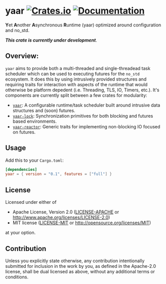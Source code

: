yaar
[![Crates.io](https://img.shields.io/crates/v/yaar.svg)](https://crates.io/crates/yaar)
[![Documentation](https://docs.rs/yaar/badge.svg)](https://docs.rs/yaar/)
====

**Y**et **A**nother **A**synchronous **R**untime (yaar) optimized around configuration and no_std.

***This crate is currently under development***.

## Overview:

`yaar` aims to provide both a multi-threaded and single-threadead task scheduler which can be used to executing futures for the `no_std` ecosystem. It does this by using intrusively provided structures and requiring traits for interaction with aspects of the runtime that would otherwise be platform depedent (i.e. Threading, TLS, IO, Timers, etc.). It's components are currently split between a few crates for modularity:

* [`yaar`]: A configurable runtime/task scheduler built around intrusive data structures and (soon) futures.
* [`yaar-lock`]: Synchronization primitives for both blocking and futures based environments.
* [`yaar-reactor`]: Generic traits for implementing non-blocking IO focused on futures.

[`yaar`]: https://github.com/kprotty/yaar/tree/master/yaar
[`yaar-lock`]: https://github.com/kprotty/yaar/tree/master/yaar-lock
[`yaar-reactor`]: https://github.com/kprotty/yaar/tree/master/yaar-reactor

## Usage
Add this to your `Cargo.toml`:
```toml
[dependencies]
yaar = { version = "0.1", features = ["full"] }
```

## License

Licensed under either of

 * Apache License, Version 2.0
   ([LICENSE-APACHE](LICENSE-APACHE) or http://www.apache.org/licenses/LICENSE-2.0)
 * MIT license
   ([LICENSE-MIT](LICENSE-MIT) or http://opensource.org/licenses/MIT)

at your option.

## Contribution

Unless you explicitly state otherwise, any contribution intentionally submitted
for inclusion in the work by you, as defined in the Apache-2.0 license, shall be
dual licensed as above, without any additional terms or conditions.